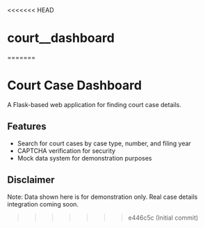 <<<<<<< HEAD
# court__dashboard
=======
# Court Case Dashboard

A Flask-based web application for finding court case details.

## Features

- Search for court cases by case type, number, and filing year
- CAPTCHA verification for security
- Mock data system for demonstration purposes

## Disclaimer

Note: Data shown here is for demonstration only. Real case details integration coming soon.
>>>>>>> e446c5c (Initial commit)
